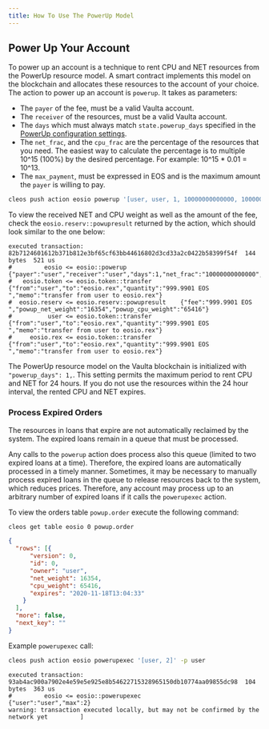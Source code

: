 ```yaml
---
title: How To Use The PowerUp Model
---
```


## Power Up Your Account

To power up an account is a technique to rent CPU and NET resources from the PowerUp resource model. A smart contract implements this model on the blockchain and allocates these resources to the account of your choice. The action to power up an account is `powerup`. It takes as parameters:

* The `payer` of the fee, must be a valid Vaulta account.
* The `receiver` of the resources, must be a valid Vaulta account.
* The `days` which must always match `state.powerup_days` specified in the [PowerUp configuration settings](https://github.com/VaultaFoundation/system-contracts/blob/7cec470b17bd53b8c78465d4cbd889dbaf1baffb/contracts/eosio.system/include/eosio.system/eosio.system.hpp#L588).
* The `net_frac`, and the `cpu_frac` are the percentage of the resources that you need. The easiest way to calculate the percentage is to multiple 10^15 (100%) by the desired percentage. For example: 10^15 * 0.01 = 10^13.
* The `max_payment`, must be expressed in EOS  and is the maximum amount the `payer` is willing to pay.

```sh
cleos push action eosio powerup '[user, user, 1, 10000000000000, 10000000000000, "1000.0000 EOS "]' -p user
```

To view the received NET and CPU weight as well as the amount of the fee, check the `eosio.reserv::powupresult` returned by the action, which should look similar to the one below:

```console
executed transaction: 82b7124601612b371b812e3bf65cf63bb44616802d3cd33a2c0422b58399f54f  144 bytes  521 us
#         eosio <= eosio::powerup               {"payer":"user","receiver":"user","days":1,"net_frac":"10000000000000","cpu_frac":"10000000000000","...
#   eosio.token <= eosio.token::transfer        {"from":"user","to":"eosio.rex","quantity":"999.9901 EOS ","memo":"transfer from user to eosio.rex"}
#  eosio.reserv <= eosio.reserv::powupresult    {"fee":"999.9901 EOS ","powup_net_weight":"16354","powup_cpu_weight":"65416"}
#          user <= eosio.token::transfer        {"from":"user","to":"eosio.rex","quantity":"999.9901 EOS ","memo":"transfer from user to eosio.rex"}
#     eosio.rex <= eosio.token::transfer        {"from":"user","to":"eosio.rex","quantity":"999.9901 EOS ","memo":"transfer from user to eosio.rex"}
```

The PowerUp resource model on the Vaulta blockchain is initialized with `"powerup_days": 1,`. This setting permits the maximum period to rent CPU and NET for 24 hours. If you do not use the resources within the 24 hour interval, the rented CPU and NET expires.

### Process Expired Orders

The resources in loans that expire are not automatically reclaimed by the system. The expired loans remain in a queue that must be processed.

Any calls to the `powerup` action does process also this queue (limited to two expired loans at a time). Therefore, the expired loans are automatically processed in a timely manner. Sometimes, it may be necessary to manually process expired loans in the queue to release resources back to the system, which reduces prices. Therefore, any account may process up to an arbitrary number of expired loans if it calls the `powerupexec` action.

To view the orders table `powup.order` execute the following command:

```sh
cleos get table eosio 0 powup.order
```

```json
{
  "rows": [{
      "version": 0,
      "id": 0,
      "owner": "user",
      "net_weight": 16354,
      "cpu_weight": 65416,
      "expires": "2020-11-18T13:04:33"
    }
  ],
  "more": false,
  "next_key": ""
}
```

Example `powerupexec` call:

```sh
cleos push action eosio powerupexec '[user, 2]' -p user
```

```console
executed transaction: 93ab4ac900a7902e4e59e5e925e8b54622715328965150db10774aa09855dc98  104 bytes  363 us
#         eosio <= eosio::powerupexec           {"user":"user","max":2}
warning: transaction executed locally, but may not be confirmed by the network yet         ]
```
